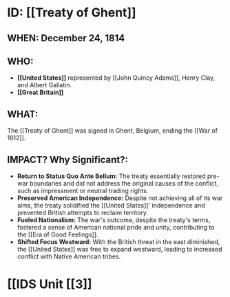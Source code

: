 # ID: [[Treaty of Ghent]] 

## WHEN: December 24, 1814

## WHO: 
* **[[United States]]** represented by [[John Quincy Adams]], Henry Clay, and Albert Gallatin.
* **[[Great Britain]]** 

## WHAT:
The [[Treaty of Ghent]] was signed in Ghent, Belgium, ending the [[War of 1812]]. 

## IMPACT? Why Significant?: 
* **Return to Status Quo Ante Bellum:**  The treaty essentially restored pre-war boundaries and did not address the original causes of the conflict, such as impressment or neutral trading rights.
* **Preserved American Independence:** Despite not achieving all of its war aims, the treaty solidified the [[United States]]' independence and prevented British attempts to reclaim territory. 
* **Fueled Nationalism:** The war's outcome, despite the treaty's terms, fostered a sense of American national pride and unity, contributing to the [[Era of Good Feelings]]. 
* **Shifted Focus Westward:** With the British threat in the east diminished, the [[United States]] was free to expand westward, leading to increased conflict with Native American tribes. 

# [[IDS Unit [[3]]